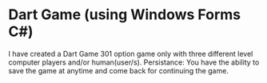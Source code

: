 # Dart Game (using Windows Forms C#)
 I have created a Dart Game 301 option game only with three different level computer players and/or human(user/s).
 Persistance: You have the ability to save the game at anytime and come back for continuing the game.

